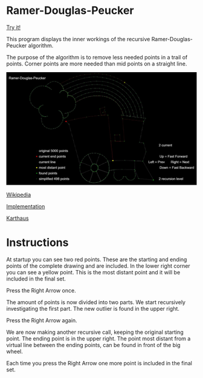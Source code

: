 # Ramer-Douglas-Peucker

[Try it!](https://christernilsson.github.io/Lab/2019/014-Ramer-Douglas-Peucker/index.html)

This program displays the inner workings of the recursive Ramer-Douglas-Peucker algorithm.

The purpose of the algorithm is to remove less needed points in a trail of points.
Corner points are more needed than mid points on a straight line.

![RDP](https://github.com/ChristerNilsson/Lab/blob/master/2019/014-Ramer-Douglas-Peucker/Capture.JPG)

[Wikipedia](https://en.wikipedia.org/wiki/Ramer%E2%80%93Douglas%E2%80%93Peucker_algorithm)

[Implementation](http://mourner.github.io/simplify-js/)

[Karthaus](https://karthaus.nl/rdp/)

# Instructions

At startup you can see two red points. These are the starting and ending points of the complete drawing and are included.
In the lower right corner you can see a yellow point. This is the most distant point and it will be included in the final set.

Press the Right Arrow once.

The amount of points is now divided into two parts. We start recursively investigating the first part. The new outlier is found in the upper right. 

Press the Right Arrow again.

We are now making another recursive call, keeping the original starting point.
The ending point is in the upper right. The point most distant from a virtual line between the ending points, can be found in front of the big wheel.

Each time you press the Right Arrow one more point is included in the final set.